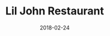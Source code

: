---
title: "Lil John Restaurant"
date: 2018-02-24
picture: /assets/camera-roll/2018/02/2018-02-24-lil-john-restaurant/20180224_234355715_iOS.jpg
thumbnail: /assets/camera-roll/2018/02/2018-02-24-lil-john-restaurant/20180224_234355715_iOS-thumbnail.jpg
type: picture
tags:
  - Restaurant
  - Bellevue
  - looking up
  - sign
  - sky
  - photograph 
---